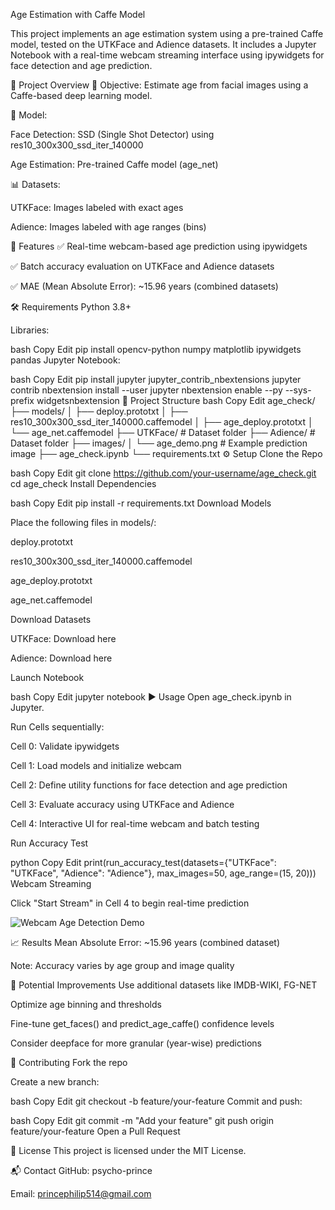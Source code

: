 Age Estimation with Caffe Model
<!-- Replace with actual path if hosted elsewhere -->

This project implements an age estimation system using a pre-trained Caffe model, tested on the UTKFace and Adience datasets. It includes a Jupyter Notebook with a real-time webcam streaming interface using ipywidgets for face detection and age prediction.

🚀 Project Overview
🎯 Objective: Estimate age from facial images using a Caffe-based deep learning model.

🧠 Model:

Face Detection: SSD (Single Shot Detector) using res10_300x300_ssd_iter_140000

Age Estimation: Pre-trained Caffe model (age_net)

📊 Datasets:

UTKFace: Images labeled with exact ages

Adience: Images labeled with age ranges (bins)

🔧 Features
✅ Real-time webcam-based age prediction using ipywidgets

✅ Batch accuracy evaluation on UTKFace and Adience datasets

✅ MAE (Mean Absolute Error): ~15.96 years (combined datasets)

🛠️ Requirements
Python 3.8+

Libraries:

bash
Copy
Edit
pip install opencv-python numpy matplotlib ipywidgets pandas
Jupyter Notebook:

bash
Copy
Edit
pip install jupyter jupyter_contrib_nbextensions
jupyter contrib nbextension install --user
jupyter nbextension enable --py --sys-prefix widgetsnbextension
📁 Project Structure
bash
Copy
Edit
age_check/
├── models/
│   ├── deploy.prototxt
│   ├── res10_300x300_ssd_iter_140000.caffemodel
│   ├── age_deploy.prototxt
│   └── age_net.caffemodel
├── UTKFace/       # Dataset folder
├── Adience/       # Dataset folder
├── images/
│   └── age_demo.png  # Example prediction image
├── age_check.ipynb
└── requirements.txt
⚙️ Setup
Clone the Repo

bash
Copy
Edit
git clone https://github.com/your-username/age_check.git
cd age_check
Install Dependencies

bash
Copy
Edit
pip install -r requirements.txt
Download Models

Place the following files in models/:

deploy.prototxt

res10_300x300_ssd_iter_140000.caffemodel

age_deploy.prototxt

age_net.caffemodel

Download Datasets

UTKFace: Download here

Adience: Download here

Launch Notebook

bash
Copy
Edit
jupyter notebook
▶️ Usage
Open age_check.ipynb in Jupyter.

Run Cells sequentially:

Cell 0: Validate ipywidgets

Cell 1: Load models and initialize webcam

Cell 2: Define utility functions for face detection and age prediction

Cell 3: Evaluate accuracy using UTKFace and Adience

Cell 4: Interactive UI for real-time webcam and batch testing

Run Accuracy Test

python
Copy
Edit
print(run_accuracy_test(datasets={"UTKFace": "UTKFace", "Adience": "Adience"}, max_images=50, age_range=(15, 20)))
Webcam Streaming

Click "Start Stream" in Cell 4 to begin real-time prediction


![Webcam Age Detection Demo](images/age_demo.png)

📈 Results
Mean Absolute Error: ~15.96 years (combined dataset)

Note: Accuracy varies by age group and image quality

🧪 Potential Improvements
Use additional datasets like IMDB-WIKI, FG-NET

Optimize age binning and thresholds

Fine-tune get_faces() and predict_age_caffe() confidence levels

Consider deepface for more granular (year-wise) predictions

🤝 Contributing
Fork the repo

Create a new branch:

bash
Copy
Edit
git checkout -b feature/your-feature
Commit and push:

bash
Copy
Edit
git commit -m "Add your feature"
git push origin feature/your-feature
Open a Pull Request

📄 License
This project is licensed under the MIT License.

📬 Contact
GitHub: psycho-prince

Email: princephilip514@gmail.com

